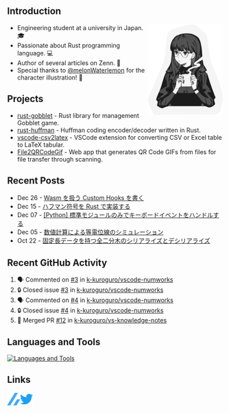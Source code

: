 ## Introduction

<img width="35%" align="right" alt="CoffeeTime" src="images/coffee_time.png" />

- Engineering student at a university in Japan. 🎓
- Passionate about Rust programming language. 💻
- Author of several articles on Zenn. 📝
- Special thanks to [@melonWaterlemon](https://twitter.com/melonWaterlemon) for the character illustration! 🎨

## Projects

- [rust-gobblet](https://github.com/k-kuroguro/rust-gobblet) - Rust library for management Gobblet game.
- [rust-huffman](https://github.com/k-kuroguro/rust-huffman) - Huffman coding encoder/decoder written in Rust.
- [vscode-csv2latex](https://github.com/k-kuroguro/vscode-csv2latex) - VSCode extension for converting CSV or Excel table to LaTeX tabular.
- [File2QRCodeGif](https://k-kuroguro.github.io/file-to-qr-code-gif) - Web app that generates QR Code GIFs from files for file transfer through scanning.

## Recent Posts

<!-- feed start -->
- Dec 26 - [Wasm を扱う Custom Hooks を書く](https://zenn.dev/k_kuroguro/articles/1f81616ca17121)
- Dec 15 - [ハフマン符号を Rust で実装する](https://zenn.dev/k_kuroguro/articles/f7a63cd08447b6)
- Dec 07 - [[Python] 標準モジュールのみでキーボードイベントをハンドルする](https://zenn.dev/k_kuroguro/articles/e8437cdf6d804f)
- Dec 05 - [数値計算による等電位線のシミュレーション](https://zenn.dev/k_kuroguro/articles/6dc19f0028c860)
- Oct 22 - [固定長データを持つ全二分木のシリアライズとデシリアライズ](https://zenn.dev/k_kuroguro/articles/5baee620d0ffbd)
<!-- feed end -->

## Recent GitHub Activity
<!--START_SECTION:activity-->
1. 🗣 Commented on [#3](https://github.com/k-kuroguro/vscode-numworks/issues/3#issuecomment-1878528161) in [k-kuroguro/vscode-numworks](https://github.com/k-kuroguro/vscode-numworks)
2. 🔒 Closed issue [#3](https://github.com/k-kuroguro/vscode-numworks/issues/3) in [k-kuroguro/vscode-numworks](https://github.com/k-kuroguro/vscode-numworks)
3. 🗣 Commented on [#4](https://github.com/k-kuroguro/vscode-numworks/issues/4#issuecomment-1876933184) in [k-kuroguro/vscode-numworks](https://github.com/k-kuroguro/vscode-numworks)
4. 🔒 Closed issue [#4](https://github.com/k-kuroguro/vscode-numworks/issues/4) in [k-kuroguro/vscode-numworks](https://github.com/k-kuroguro/vscode-numworks)
5. 🎉 Merged PR [#12](https://github.com/k-kuroguro/vs-knowledge-notes/pull/12) in [k-kuroguro/vs-knowledge-notes](https://github.com/k-kuroguro/vs-knowledge-notes)
<!--END_SECTION:activity-->

## Languages and Tools

[![Languages and Tools](https://skillicons.dev/icons?i=rust,cpp,js,ts,py,ros,git,vscode,linux)](https://skillicons.dev)

## Links

[<img align="left" alt="Linl to my Zenn account" width="30px" src="images/zenn.svg"/>](https://zenn.dev/k_kuroguro)
[<img align="left" alt="Link to my Twitter account" width="30px" src="images/twitter.svg"/>](https://twitter.com/k_kuroguro)
